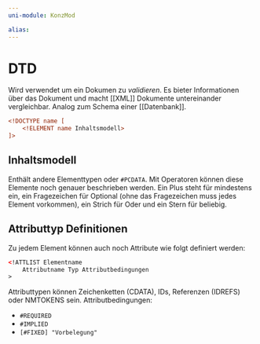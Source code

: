 ```yaml
---
uni-module: KonzMod

alias:
---
```


# DTD

Wird verwendet um ein Dokumen zu _validieren_. Es bieter Informationen über das Dokument und macht [[XML]] Dokumente untereinander vergleichbar.
Analog zum Schema einer [[Datenbank]].

```xml
<!DOCTYPE name [
	<!ELEMENT name Inhaltsmodell>
]>
```

## Inhaltsmodell

Enthält andere Elementtypen oder `#PCDATA`. Mit Operatoren können diese Elemente noch genauer beschrieben werden. Ein Plus steht für mindestens ein, ein Fragezeichen für Optional (ohne das Fragezeichen muss jedes Element vorkommen), ein Strich für Oder und ein Stern für beliebig.

## Attributtyp Definitionen

Zu jedem Element können auch noch Attribute wie folgt definiert werden:

```xml
<!ATTLIST Elementname
	Attributname Typ Attributbedingungen
>
```

Attributtypen können Zeichenketten (CDATA), IDs, Referenzen (IDREFS) oder NMTOKENS sein.
Attributbedingungen:

- `#REQUIRED`
- `#IMPLIED`
- `[#FIXED] "Vorbelegung"`
